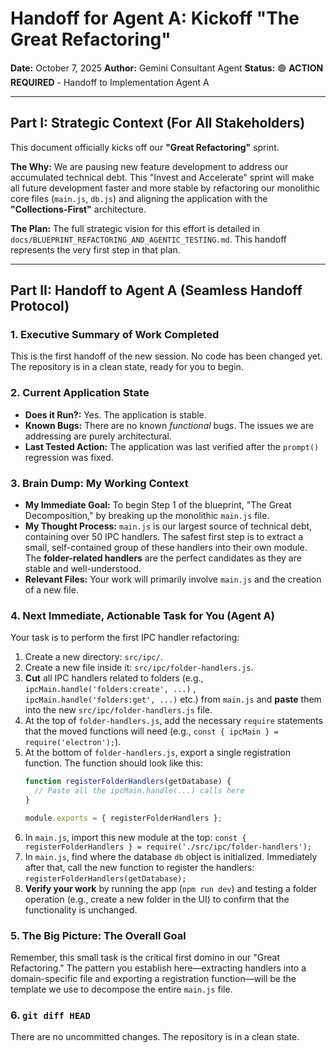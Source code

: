 # Handoff for Agent A: Kickoff "The Great Refactoring"

**Date:** October 7, 2025
**Author:** Gemini Consultant Agent
**Status:** 🟢 **ACTION REQUIRED** - Handoff to Implementation Agent A

---

## Part I: Strategic Context (For All Stakeholders)

This document officially kicks off our **"Great Refactoring"** sprint. 

**The Why:** We are pausing new feature development to address our accumulated technical debt. This "Invest and Accelerate" sprint will make all future development faster and more stable by refactoring our monolithic core files (`main.js`, `db.js`) and aligning the application with the **"Collections-First"** architecture.

**The Plan:** The full strategic vision for this effort is detailed in `docs/BLUEPRINT_REFACTORING_AND_AGENTIC_TESTING.md`. This handoff represents the very first step in that plan.

---

## Part II: Handoff to Agent A (Seamless Handoff Protocol)

### 1. Executive Summary of Work Completed

This is the first handoff of the new session. No code has been changed yet. The repository is in a clean state, ready for you to begin.

### 2. Current Application State

-   **Does it Run?:** Yes. The application is stable.
-   **Known Bugs:** There are no known *functional* bugs. The issues we are addressing are purely architectural.
-   **Last Tested Action:** The application was last verified after the `prompt()` regression was fixed.

### 3. Brain Dump: My Working Context

-   **My Immediate Goal:** To begin Step 1 of the blueprint, "The Great Decomposition," by breaking up the monolithic `main.js` file.
-   **My Thought Process:** `main.js` is our largest source of technical debt, containing over 50 IPC handlers. The safest first step is to extract a small, self-contained group of these handlers into their own module. The **folder-related handlers** are the perfect candidates as they are stable and well-understood.
-   **Relevant Files:** Your work will primarily involve `main.js` and the creation of a new file.

### 4. Next Immediate, Actionable Task for You (Agent A)

Your task is to perform the first IPC handler refactoring:

1.  Create a new directory: `src/ipc/`.
2.  Create a new file inside it: `src/ipc/folder-handlers.js`.
3.  **Cut** all IPC handlers related to folders (e.g., `ipcMain.handle('folders:create', ...)` , `ipcMain.handle('folders:get', ...)` etc.) from `main.js` and **paste** them into the new `src/ipc/folder-handlers.js` file.
4.  At the top of `folder-handlers.js`, add the necessary `require` statements that the moved functions will need (e.g., `const { ipcMain } = require('electron');`).
5.  At the bottom of `folder-handlers.js`, export a single registration function. The function should look like this:
    ```javascript
    function registerFolderHandlers(getDatabase) {
      // Paste all the ipcMain.handle(...) calls here
    }

    module.exports = { registerFolderHandlers };
    ```
6.  In `main.js`, import this new module at the top: `const { registerFolderHandlers } = require('./src/ipc/folder-handlers');`
7.  In `main.js`, find where the database `db` object is initialized. Immediately after that, call the new function to register the handlers: `registerFolderHandlers(getDatabase);`
8.  **Verify your work** by running the app (`npm run dev`) and testing a folder operation (e.g., create a new folder in the UI) to confirm that the functionality is unchanged.

### 5. The Big Picture: The Overall Goal

Remember, this small task is the critical first domino in our "Great Refactoring." The pattern you establish here—extracting handlers into a domain-specific file and exporting a registration function—will be the template we use to decompose the entire `main.js` file.

### 6. `git diff HEAD`

There are no uncommitted changes. The repository is in a clean state.
